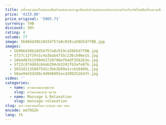 ```yaml
---
title: เครื่องนวดคอไหล่แบบเต็มตัวแผ่นนวดกระดูกสันหลังส่วนคอและหลังเบาะนวดอัจฉริยะอัตโนมัติเครื่องนวดสั่นสะเทือนด้วยความร้อน
price: '4133.86'
price_original: '5905.71'
currency: THB
discount: 30%
rating: 4
volume: 77
image: Sb966d30b18d34757a8c019ca58b5d7f0B.jpg
images:
  - Sb966d30b18d34757a8c019ca58b5d7f0B.jpg
  - S727c12f3fe1c4a3bab4755c236cb96e1S.jpg
  - S6b4d87b1590d42729798efb4df3582b3e.jpg
  - Sf22c874dddc64ab294c63241f63afe87k.jpg
  - S032d113588f542c3bb2b99a1cc610409L.jpg
  - S0ae94d3d288c4d948091ecd209252b43Y.jpg
video: ''
categories:
  - name: ความงามและสุขภาพ
    slug: ความงามและส-ขภาพ
  - name: Massage & Relaxation
    slug: massage-relaxation
slug: เคร-องนวดคอไหล-แบบเต-มต-วแผ
encode: om7OGZk
lang: th
---
```

  